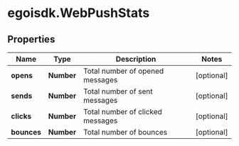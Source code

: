 # egoisdk.WebPushStats

## Properties

Name | Type | Description | Notes
------------ | ------------- | ------------- | -------------
**opens** | **Number** | Total number of opened messages | [optional] 
**sends** | **Number** | Total number of sent messages | [optional] 
**clicks** | **Number** | Total number of clicked messages | [optional] 
**bounces** | **Number** | Total number of bounces | [optional] 


